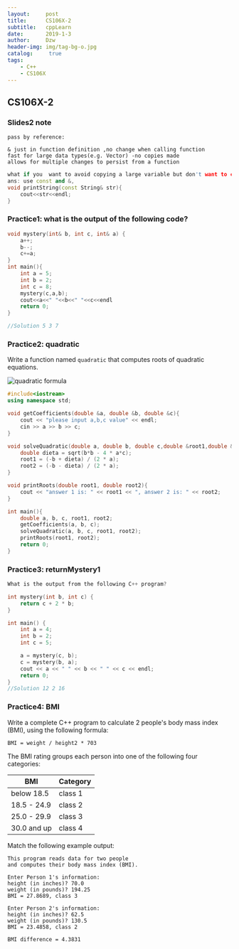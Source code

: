 ```yaml
---
layout:     post
title:      CS106X-2
subtitle:   cppLearn
date:       2019-1-3
author:     Dzw
header-img: img/tag-bg-o.jpg
catalog: 	 true
tags:
    - C++
    - CS106X
---
```




## CS106X-2



### Slides2 note

```
pass by reference:

& just in function definition ,no change when calling function
fast for large data types(e.g. Vector) -no copies made
allows for multiple changes to persist from a function
```



```c++
what if you  want to avoid copying a large variable but don't want to change it?
ans: use const and &,
void printString(const String& str){
    cout<<str<<endl;
}
```



### Practice1: what is the output of the following code?

```c++
void mystery(int& b, int c, int& a) {
    a++;
    b--;
    c+=a;
}
int main(){
    int a = 5;
    int b = 2;
    int c = 8;
    mystery(c,a,b);
    cout<<a<<" "<<b<<" "<<c<<endl
    return 0;
}

//Solution 5 3 7
```



### Practice2: quadratic

Write a function named `quadratic` that computes roots of quadratic equations. 

![quadratic formula](https://www.codestepbystep.com/problems//cpp/parameters/quadratic.gif)

```c++
#include<iostream>
using namespace std;

void getCoefficients(double &a, double &b, double &c){
	cout << "please input a,b,c value" << endl;
	cin >> a >> b >> c;
}

void solveQuadratic(double a, double b, double c,double &root1,double &root2){
	double dieta = sqrt(b*b - 4 * a*c);
	root1 = (-b + dieta) / (2 * a);
	root2 = (-b - dieta) / (2 * a);
}

void printRoots(double root1, double root2){
	cout << "answer 1 is: " << root1 << ", answer 2 is: " << root2;
}

int main(){
	double a, b, c, root1, root2;
	getCoefficients(a, b, c);
	solveQuadratic(a, b, c, root1, root2);
	printRoots(root1, root2);
	return 0;
}
```



### Practice3: returnMystery1

```c++
What is the output from the following C++ program?

int mystery(int b, int c) {
    return c + 2 * b;
}

int main() {
    int a = 4;
    int b = 2;
    int c = 5;

    a = mystery(c, b);
    c = mystery(b, a);
    cout << a << " " << b << " " << c << endl;
    return 0;
}
//Solution 12 2 16
```



### Practice4: BMI

Write a complete C++ program to calculate 2 people's body mass index (BMI), using the following formula:

```
BMI = weight / height2 * 703
```

The BMI rating groups each person into one of the following four categories:

| BMI         | Category |
| ----------- | -------- |
| below 18.5  | class 1  |
| 18.5 - 24.9 | class 2  |
| 25.0 - 29.9 | class 3  |
| 30.0 and up | class 4  |

Match the following example output:

```
This program reads data for two people
and computes their body mass index (BMI).

Enter Person 1's information:
height (in inches)? 70.0
weight (in pounds)? 194.25
BMI = 27.8689, class 3

Enter Person 2's information:
height (in inches)? 62.5
weight (in pounds)? 130.5
BMI = 23.4858, class 2

BMI difference = 4.3831
```

```

```

